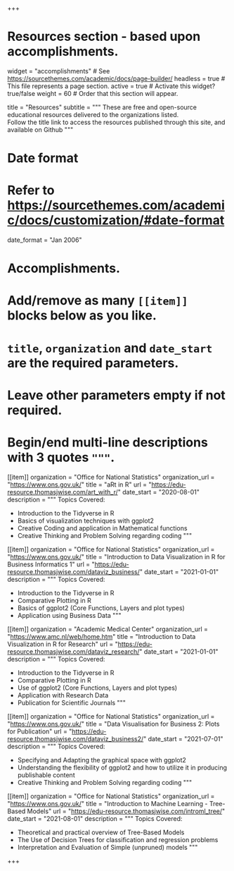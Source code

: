 +++
# Resources section - based upon accomplishments.
widget = "accomplishments"  # See https://sourcethemes.com/academic/docs/page-builder/
headless = true  # This file represents a page section.
active = true  # Activate this widget? true/false
weight = 60  # Order that this section will appear.

title = "Resources"
subtitle = """
These are free and open-source educational resources delivered to the organizations listed.  
Follow the title link to access the resources published through this site, and available on Github
"""

# Date format
#   Refer to https://sourcethemes.com/academic/docs/customization/#date-format
date_format = "Jan 2006"

# Accomplishments.
#   Add/remove as many `[[item]]` blocks below as you like.
#   `title`, `organization` and `date_start` are the required parameters.
#   Leave other parameters empty if not required.
#   Begin/end multi-line descriptions with 3 quotes `"""`.
  
[[item]]
  organization = "Office for National Statistics"
  organization_url = "https://www.ons.gov.uk/"
  title = "aRt in R"
  url = "https://edu-resource.thomasjwise.com/art_with_r/"
  date_start = "2020-08-01"
  description = """
  Topics Covered:  
  * Introduction to the Tidyverse in R
  * Basics of visualization techniques with ggplot2
  * Creative Coding and application in Mathematical functions
  * Creative Thinking and Problem Solving regarding coding
  """

[[item]]
  organization = "Office for National Statistics"
  organization_url = "https://www.ons.gov.uk/"
  title = "Introduction to Data Visualization in R for Business Informatics 1"
  url = "https://edu-resource.thomasjwise.com/dataviz_business/"
  date_start = "2021-01-01"
  description = """
  Topics Covered:  
  * Introduction to the Tidyverse in R
  * Comparative Plotting in R
  * Basics of ggplot2 (Core Functions, Layers and plot types)
  * Application using Business Data
  """
  
[[item]]
  organization = "Academic Medical Center"
  organization_url = "https://www.amc.nl/web/home.htm"
  title = "Introduction to Data Visualization in R for Research"
  url = "https://edu-resource.thomasjwise.com/dataviz_research/"
  date_start = "2021-01-01"
  description = """
  Topics Covered:  
  * Introduction to the Tidyverse in R
  * Comparative Plotting in R
  * Use of ggplot2 (Core Functions, Layers and plot types)
  * Application with Research Data
  * Publication for Scientific Journals
  """
  
[[item]]
  organization = "Office for National Statistics"
  organization_url = "https://www.ons.gov.uk/"
  title = "Data Visualisation for Business 2: Plots for Publication"
  url = "https://edu-resource.thomasjwise.com/dataviz_business2/"
  date_start = "2021-07-01"
  description = """
  Topics Covered:  
  * Specifying and Adapting the graphical space with ggplot2
  * Understanding the flexibility of ggplot2 and how to utilize it in producing publishable content
  * Creative Thinking and Problem Solving regarding coding
  """

[[item]]
  organization = "Office for National Statistics"
  organization_url = "https://www.ons.gov.uk/"
  title = "Introduction to Machine Learning - Tree-Based Models"
  url = "https://edu-resource.thomasjwise.com/introml_tree/"
  date_start = "2021-08-01"
  description = """
  Topics Covered:  
  * Theoretical and practical overview of Tree-Based Models
  * The Use of Decision Trees for classification and regression problems
  * Interpretation and Evaluation of Simple (unpruned) models
  """
  
+++
